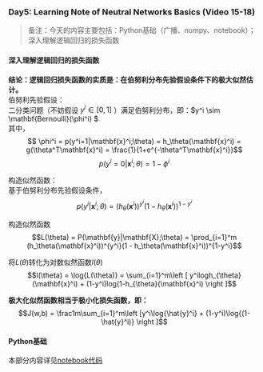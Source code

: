 ### Day5: Learning Note of Neutral Networks Basics (Video 15-18)
> 备注：今天的内容主要包括：Python基础（广播、numpy、notebook）； 深入理解逻辑回归的损失函数

#### 深入理解逻辑回归的损失函数
**结论：逻辑回归损失函数的实质是：在伯努利分布先验假设条件下的极大似然估计。**  
伯努利先验假设：  
二分类问题（不妨假设 $y^i \in [0, 1]$ ）满足伯努利分布，即：$y^i  \sim \mathbf{Bernoulli}(\phi^i) $  
其中，
$$ \phi^i = p(y^i=1|\mathbf{x}^i;\theta) = h_\theta(\mathbf{x}^i) = g(\theta^T\mathbf{x}^i) = \frac{1}{1+e^{-\theta^T\mathbf{x}^i}}$$
$$ p(y^i=0|\mathbf{x}^i;\theta) = 1-\phi^i $$

构造似然函数：  
基于伯努利分布先验假设条件，
$$p(y^i|\mathbf{x}^i;\theta) = (h_\theta(\mathbf{x}^i))^{y^i}(1 - h_\theta(\mathbf{x}^i))^{1-y^i}$$

构造似然函数
$$L(\theta) = P(\mathbf{y}|\mathbf{X};\theta) = \prod_{i=1}^m (h_\theta(\mathbf{x}^i))^{y^i}(1 - h_\theta(\mathbf{x}^i))^{1-y^i}$$

将$L(\theta)$转化为对数似然函数$l(\theta)$
$$l(\theta) = \log{L(\theta)} = \sum_{i=1}^m\left [ y^ilogh_{\theta}(\mathbf{x}^i) + (1-y^i)log(1-h_{\theta}(\mathbf{x}^i) \right ]$$

**极大化似然函数相当于极小化损失函数，即：**  
$$J(w,b) = \frac1m\sum_{i=1}^m\left [y^i\log{\hat{y}^i} + (1-y^i)\log{(1-\hat{y}^i)} \right ]$$

#### Python基础
本部分内容详见[notebook代码](https://nbviewer.jupyter.org/github/CaoZhens/DL_Learning/blob/master/dl_note_day5.ipynb)  